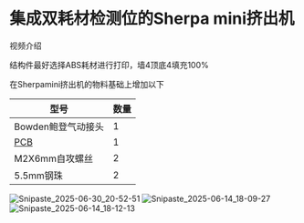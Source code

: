 # 集成双耗材检测位的Sherpa mini挤出机


视频介绍

结构件最好选择ABS耗材进行打印，墙4顶底4填充100%

在Sherpamini挤出机的物料基础上增加以下

| 型号  | 数量 |
| ------------- | ------------- |
| Bowden鲍登气动接头  |  1  |
| [PCB](https://oshwhub.com/woooooo/sherpa-mini-shuang-hao-cai-jian-ce)| 1  |
| M2X6mm自攻螺丝 | 2  |
| 5.5mm钢珠 | 2  |

![Snipaste_2025-06-30_20-52-51](https://github.com/user-attachments/assets/8703c850-eba1-433f-9ccc-0eea475a8b44)
![Snipaste_2025-06-14_18-09-27](https://github.com/user-attachments/assets/b0952b0c-430f-4c9e-bd4b-66efb97e0e76)
![Snipaste_2025-06-14_18-12-13](https://github.com/user-attachments/assets/4d005e27-d126-41ea-b535-ea745217c806)
